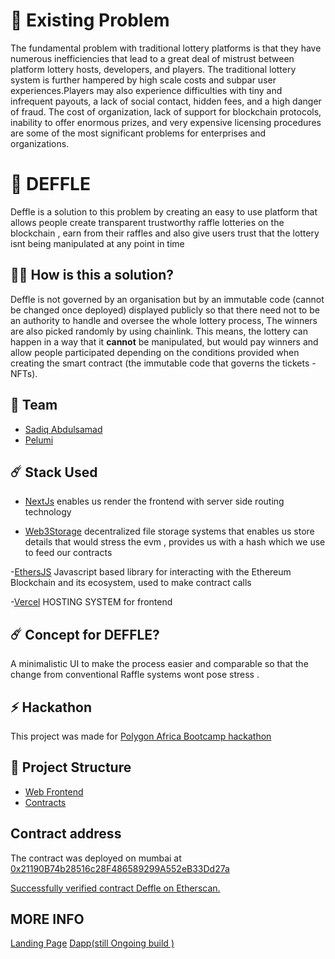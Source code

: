 # 🤔 Existing Problem

The fundamental problem with traditional lottery platforms is that they have numerous inefficiencies that lead to a great deal of mistrust between platform lottery hosts, developers, and players. The traditional lottery system is further hampered by high scale costs and subpar user experiences.Players may also experience difficulties with tiny and infrequent payouts, a lack of social contact, hidden fees, and a high danger of fraud. The cost of organization, lack of support for blockchain protocols, inability to offer enormous prizes, and very expensive licensing procedures are some of the most significant problems for enterprises and organizations.
<!-- 
**This is not a simple matter**

*The below images are taken from the video [Undercover touts: how football ticket resale sites rip off fans](https://www.youtube.com/watch?v=NncEsk-xm5Y)*

![Ticket Touting 1](https://i.imgur.com/fY5ENmgm.png "Ticket Touting")
![Ticket Touting 2](https://i.imgur.com/MJD6UtWm.png "Ticket Touting")
![Ticket Touting Legal](https://i.imgur.com/V1AWweal.png "Ticket Touting Legal")

This has been going for 20+ years in the Football League. There are news of fans getting abused, attacked and killed because of tickets touting. To end this issue, the Federation needs a solution that does not exist to this problem, *or does it?*
-->

# 🥳 DEFFLE

Deffle is a solution to this problem by creating an easy to use platform that allows people create transparent trustworthy raffle lotteries on the blockchain , earn from their raffles and also give users trust that the lottery isnt being manipulated at any point in time


<!-- 
[![Hackathon-Video](https://media.giphy.com/media/FQMVedBETa0dVfCB7D/giphy.gif)](https://www.youtube.com/watch?v=MY-cvrlX3ao "Hackathon Video")

*Click on the video to view it on YouTube*

[Load Website](https://bafybeifclndlmnvrfqoewlxbgwdp2ybcxvvmlg2rgnyvz4nm2w5jay2vum.ipfs.gateway.valist.io/), or try [this](https://nft-ticket.vercel.app/)

## 🕵️ What are NFTs?

NFTs stand for Non-Fungible Tokens. They are unique on its own with different attributes per token that exists within a blockchain.
-->
## 👨‍🔬 How is this a solution?

Deffle is not governed by an organisation but by an immutable code (cannot be changed once deployed) displayed publicly so that there need not to be an authority to handle and oversee the whole lottery process, The winners are also picked randomly by using chainlink. This means, the lottery can happen in a way that it **cannot** be manipulated, but would pay winners and allow people participated depending on the conditions provided when creating the smart contract (the immutable code that governs the tickets - NFTs).

## 👊 Team

- [Sadiq Abdulsamad](https://github.com/Otaiki1)
- [Pelumi](https://github.com/pelzfx)

## ☄️ Stack Used
- [NextJs](https://nextjs.org/) enables us render the frontend with server side routing technology

- [Web3Storage](https://web3.storage/) decentralized file storage systems that enables us store details that would stress the evm , provides us with a hash which we use to feed our contracts

-[EthersJS](https://docs.ethers.io/v5) Javascript  based library for interacting with the Ethereum Blockchain and its ecosystem, used to make contract calls

-[Vercel](https://vercel.app) HOSTING SYSTEM for frontend





## ☄️ Concept for DEFFLE?

A minimalistic UI to make the process easier and comparable so that the change from conventional Raffle systems wont pose stress .

## ⚡ Hackathon

This project was made for [Polygon Africa Bootcamp hackathon](https://polygon.technology/africa-bootcamp/) 
<!-- targetting the following bounties :

- [SKALE](https://skale.space/) enables us to build a linear scaling zero gas fee dapp which can expand should we need more resources, and in events where we need to build more products. While this is still Work in Progress, we intend to move the entire application into [SKALE](https://skale.space/) where it will be gas-free and easily scalable according to traffic and requirement.

- [The Graph](https://thegraph.com/en/) enables us to index tickets that were sold, and listed for re-fund or re-sell using events which are gas-friendly ; efficiently.

- [Valist](https://www.valist.io/) enables us to deploy the dapp (web frontend) in a decentralized environment making sure that the website will not crash under any circumstances.

- [Polygon](https://polygon.technology/) enables us to deploy contracts in L2 blockchain which helps handle traffic for the rush in the event in buying tickets. 
-->
## 🔩 Project Structure

- [Web Frontend](./)
- [Contracts](https://github.com/Otaiki1/deffle)

## Contract address
The contract was deployed on mumbai at [0x21190B74b28516c28F486589299A552eB33Dd27a](https://mumbai.polygonscan.com/address/0x21190B74b28516c28F486589299A552eB33Dd27a)

[Successfully verified contract Deffle on Etherscan.](https://mumbai.polygonscan.com/address/0x21190B74b28516c28F486589299A552eB33Dd27a#code)

## MORE INFO 
[Landing Page](https://deffle-landing-page.on.fleek.co/)
[Dapp(still Ongoing build )](https://deffle-frontend-01.vercel.app/)